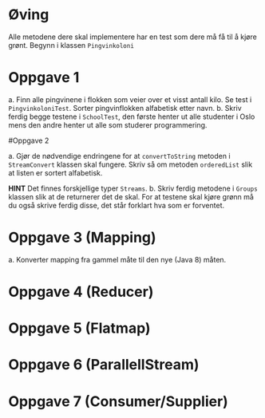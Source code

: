 # Øving

Alle metodene dere skal implementere har en test som dere må få til å kjøre grønt.
Begynn i klassen `Pingvinkoloni`

# Oppgave 1

a. Finn alle pingvinene i flokken som veier over et visst antall kilo. Se test i `PingvinkoloniTest`.
   Sorter pingvinflokken alfabetisk etter navn.
b. Skriv ferdig begge testene i `SchoolTest`, den første henter ut alle studenter i Oslo
   mens den andre henter ut alle som studerer programmering.
   
#Oppgave 2

a. Gjør de nødvendige endringene for at `convertToString` metoden i `StreamConvert` klassen skal
   fungere.
   Skriv så om metoden `orderedList` slik at listen er sortert alfabetisk.
   
   **HINT** Det finnes forskjellige typer `Streams`.
b. Skriv ferdig metodene i `Groups` klassen slik at de returnerer det de skal.
   For at testene skal kjøre grønn må du også skrive ferdig disse, det står
   forklart hva som er forventet.

# Oppgave 3 (Mapping)

a. Konverter mapping fra gammel måte til den nye (Java 8) måten.

# Oppgave 4 (Reducer)

# Oppgave 5 (Flatmap)

# Oppgave 6 (ParallellStream)

# Oppgave 7 (Consumer/Supplier)